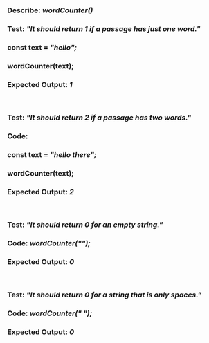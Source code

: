 ### Describe: _wordCounter()_

### Test: _"It should return 1 if a passage has just one word."_
### const text = _"hello";_
### wordCounter(text);
### Expected Output: _1_

<br >

### Test: _"It should return 2 if a passage has two words."_
### Code:
### const text = _"hello there";_
### wordCounter(text);
### Expected Output: _2_

<br >

### Test: _"It should return 0 for an empty string."_
### Code: _wordCounter("");_
### Expected Output: _0_

<br >

### Test: _"It should return 0 for a string that is only spaces."_
### Code: _wordCounter("            ");_
### Expected Output: _0_